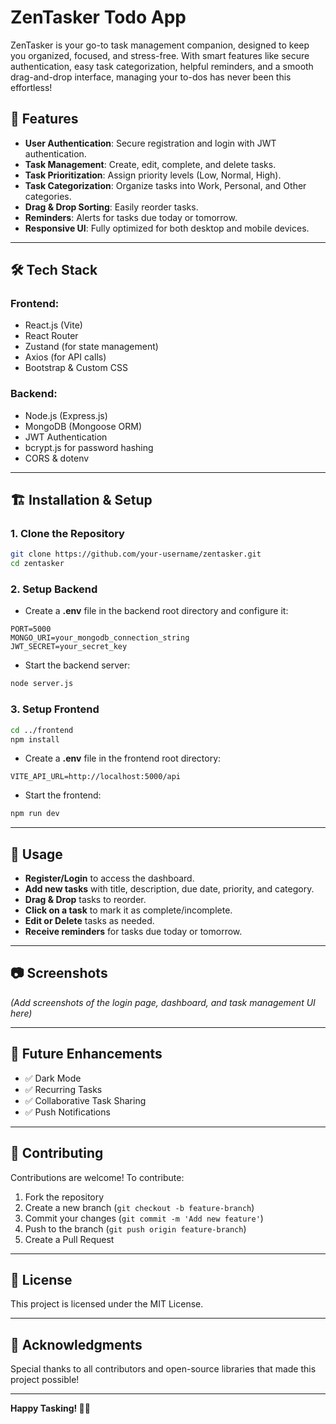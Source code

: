 # ZenTasker Todo App

ZenTasker is your go-to task management companion, designed to keep you organized, focused, and stress-free. With smart features like secure authentication, easy task categorization, helpful reminders, and a smooth drag-and-drop interface, managing your to-dos has never been this effortless!

## 🚀 Features
- **User Authentication**: Secure registration and login with JWT authentication.
- **Task Management**: Create, edit, complete, and delete tasks.
- **Task Prioritization**: Assign priority levels (Low, Normal, High).
- **Task Categorization**: Organize tasks into Work, Personal, and Other categories.
- **Drag & Drop Sorting**: Easily reorder tasks.
- **Reminders**: Alerts for tasks due today or tomorrow.
- **Responsive UI**: Fully optimized for both desktop and mobile devices.

---

## 🛠️ Tech Stack
### **Frontend:**
- React.js (Vite)
- React Router
- Zustand (for state management)
- Axios (for API calls)
- Bootstrap & Custom CSS

### **Backend:**
- Node.js (Express.js)
- MongoDB (Mongoose ORM)
- JWT Authentication
- bcrypt.js for password hashing
- CORS & dotenv

---

## 🏗️ Installation & Setup
### **1. Clone the Repository**
```sh
git clone https://github.com/your-username/zentasker.git
cd zentasker
```

### **2. Setup Backend**

- Create a **.env** file in the backend root directory and configure it:
```env
PORT=5000
MONGO_URI=your_mongodb_connection_string
JWT_SECRET=your_secret_key
```

- Start the backend server:
```sh
node server.js
```

### **3. Setup Frontend**
```sh
cd ../frontend
npm install
```

- Create a **.env** file in the frontend root directory:
```env
VITE_API_URL=http://localhost:5000/api
```

- Start the frontend:
```sh
npm run dev
```

---

## 📌 Usage
- **Register/Login** to access the dashboard.
- **Add new tasks** with title, description, due date, priority, and category.
- **Drag & Drop** tasks to reorder.
- **Click on a task** to mark it as complete/incomplete.
- **Edit or Delete** tasks as needed.
- **Receive reminders** for tasks due today or tomorrow.

---

## 📷 Screenshots
_(Add screenshots of the login page, dashboard, and task management UI here)_

---

## 🚧 Future Enhancements
- ✅ Dark Mode
- ✅ Recurring Tasks
- ✅ Collaborative Task Sharing
- ✅ Push Notifications

---

## 🤝 Contributing
Contributions are welcome! To contribute:
1. Fork the repository
2. Create a new branch (`git checkout -b feature-branch`)
3. Commit your changes (`git commit -m 'Add new feature'`)
4. Push to the branch (`git push origin feature-branch`)
5. Create a Pull Request

---

## 📝 License
This project is licensed under the MIT License.

---

## 🙌 Acknowledgments
Special thanks to all contributors and open-source libraries that made this project possible!

---

**Happy Tasking! 📝✅**

